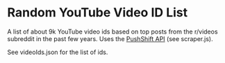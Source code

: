 # Random YouTube Video ID List
A list of about 9k YouTube video ids based on top posts from the r/videos subreddit in the past few years. Uses the [PushShift API](https://github.com/pushshift/api) (see scraper.js).

See videoIds.json for the list of ids.


